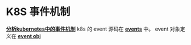 

# K8S 事件机制

**[分析kubernetes中的事件机制](https://silenceper.com/blog/202003/kubernetes-event/)**
k8s 的 event 源码在 **[events](https://github.com/kubernetes/kubernetes/blob/master/staging/src/k8s.io/client-go/tools/record/event.go)** 中。
event 对象定义在 **[event obj](https://github.com/kubernetes/kubernetes/blob/master/staging/src/k8s.io/api/core/v1/types.go#L5150-L5214)**
